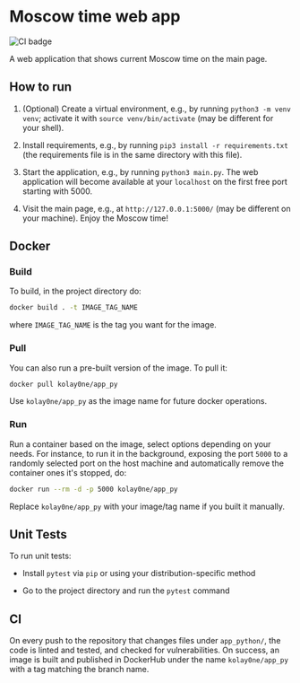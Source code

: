 # Moscow time web app

![CI badge](https://github.com/kolayne-IU-assignments/S24-core-course-labs/actions/workflows/python-app.yml/badge.svg)

A web application that shows current Moscow time on the main page.

## How to run

1.  (Optional) Create a virtual environment, e.g., by running
    `python3 -m venv venv`; activate it with `source venv/bin/activate`
    (may be different for your shell).

2.  Install requirements, e.g., by running `pip3 install -r requirements.txt`
    (the requirements file is in the same directory with this file).

3.  Start the application, e.g., by running `python3 main.py`. The web application
    will become available at your `localhost` on the first free port starting with
    5000.

4.  Visit the main page, e.g., at `http://127.0.0.1:5000/` (may be different on your
    machine). Enjoy the Moscow time!

## Docker

### Build

To build, in the project directory do:

```bash
docker build . -t IMAGE_TAG_NAME
```

where `IMAGE_TAG_NAME` is the tag you want for the image.

### Pull

You can also run a pre-built version of the image. To pull it:

```bash
docker pull kolay0ne/app_py
```

Use `kolay0ne/app_py` as the image name for future docker operations.

### Run

Run a container based on the image, select options depending on your needs. For
instance, to run it in the background, exposing the port `5000` to a randomly
selected port on the host machine and automatically remove the container ones
it's stopped, do:
```bash
docker run --rm -d -p 5000 kolay0ne/app_py
```

Replace `kolay0ne/app_py` with your image/tag name if you built it manually.

## Unit Tests

To run unit tests:

-   Install `pytest` via `pip` or using your distribution-specific method

-   Go to the project directory and run the `pytest` command

## CI

On every push to the repository that changes files under `app_python/`,
the code is linted and tested, and checked for vulnerabilities. On success,
an image is built and published in DockerHub under the name `kolay0ne/app_py`
with a tag matching the branch name.
